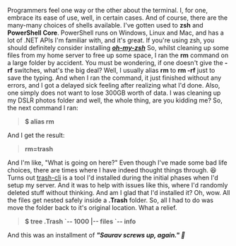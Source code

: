 Programmers feel one way or the other about the terminal. I, for one, embrace its ease of use, well, in certain cases. And of course, there are the many-many choices of shells available. I've gotten used to **zsh** and **PowerShell Core**. PowerShell runs on Windows, Linux and Mac, and has a lot of .NET APIs I'm familiar with, and it's great. If you're using zsh, you should definitely consider installing **_[oh-my-zsh](https://github.com/robbyrussell/oh-my-zsh)_** So, whilst cleaning up some files from my home server to free up some space, I ran the **rm** command on a large folder by accident. You must be wondering, if one doesn't give the **\-rf** switches, what's the big deal? Well, I usually alias **rm** to **rm -rf** just to save the typing. And when I ran the command, it just finished without any errors, and I got a delayed sick feeling after realizing what I'd done. Also, one simply does not want to lose 300GB worth of data. I was cleaning up my DSLR photos folder and well, the whole thing, are you kidding me? So, the next command I ran:

> **$ alias rm**

And I get the result:

> **rm=trash**

And I'm like, "What is going on here?" Even though I've made some bad life choices, there are times where I have indeed thought things through. 😆 Turns out [trash-cli](https://github.com/andreafrancia/trash-cli) is a tool I'd installed during the initial phases when I'd setup my server. And it was to help with issues like this, where I'd randomly deleted stuff without thinking. And am I glad that I'd installed it? Oh, wow. All the files get nested safely inside a **.Trash** folder. So, all I had to do was move the folder back to it's original location. What a relief.

> **$ tree .Trash \`-- 1000 |-- files \`-- info**

And this was an installment of **_"Saurav screws up, again." 🤣_**